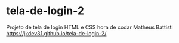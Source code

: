 # tela-de-login-2
 Projeto de tela de login HTML e CSS hora de codar Matheus Battisti
 https://jkdev31.github.io/tela-de-login-2/

